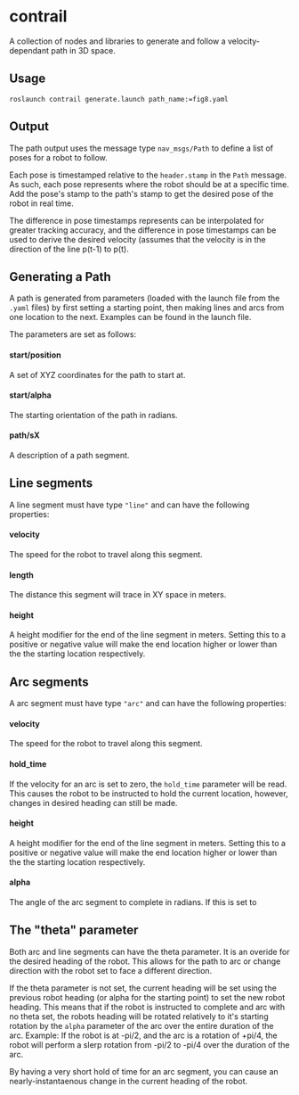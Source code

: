 # contrail
 A collection of nodes and libraries to generate and follow a velocity-dependant path in 3D space.

## Usage
`roslaunch contrail generate.launch path_name:=fig8.yaml`

## Output
The path output uses the message type `nav_msgs/Path` to define a list of poses for a robot to follow.

Each pose is timestamped relative to the `header.stamp` in the `Path` message. As such, each pose represents where the robot should be at a specific time. Add the pose's stamp to the path's stamp to get the desired pose of the robot in real time.

The difference in pose timestamps represents can be interpolated for greater tracking accuracy, and the difference in pose timestamps can be used to derive the desired velocity (assumes that the velocity is in the direction of the line p(t-1) to p(t).

## Generating a Path
A path is generated from parameters (loaded with the launch file from the `.yaml` files) by first setting a starting point, then making lines and arcs from one location to the next. Examples can be found in the launch file.

The parameters are set as follows:

#### start/position
A set of XYZ coordinates for the path to start at.

#### start/alpha
The starting orientation of the path in radians.

#### path/sX
A description of a path segment.

## Line segments
A line segment must have type `"line"` and can have the following properties:

#### velocity
The speed for the robot to travel along this segment.

#### length
The distance this segment will trace in XY space in meters.

#### height
A height modifier for the end of the line segment in meters. Setting this to a positive or negative value will make the end location higher or lower than the the starting location respectively.

## Arc segments
A arc segment must have type `"arc"` and can have the following properties:

#### velocity
The speed for the robot to travel along this segment.

#### hold_time
If the velocity for an arc is set to zero, the `hold_time` parameter will be read. This causes the robot to be instructed to hold the current location, however, changes in desired heading can still be made.

#### height
A height modifier for the end of the line segment in meters. Setting this to a positive or negative value will make the end location higher or lower than the the starting location respectively.

#### alpha
The angle of the arc segment to complete in radians. If this is set to

## The "theta" parameter
Both arc and line segments can have the theta parameter. It is an overide for the desired heading of the robot. This allows for the path to arc or change direction with the robot set to face a different direction.

If the theta parameter is not set, the current heading will be set using the previous robot heading (or alpha for the starting point) to set the new robot heading. This means that if the robot is instructed to complete and arc with no theta set, the robots heading will be rotated relatively to it's starting rotation by the `alpha` parameter of the arc over the entire duration of the arc. Example: If the robot is at -pi/2, and the arc is a rotation of +pi/4, the robot will perform a slerp rotation from -pi/2 to -pi/4 over the duration of the arc.

By having a very short hold of time for an arc segment, you can cause an nearly-instantaenous change in the current heading of the robot.
